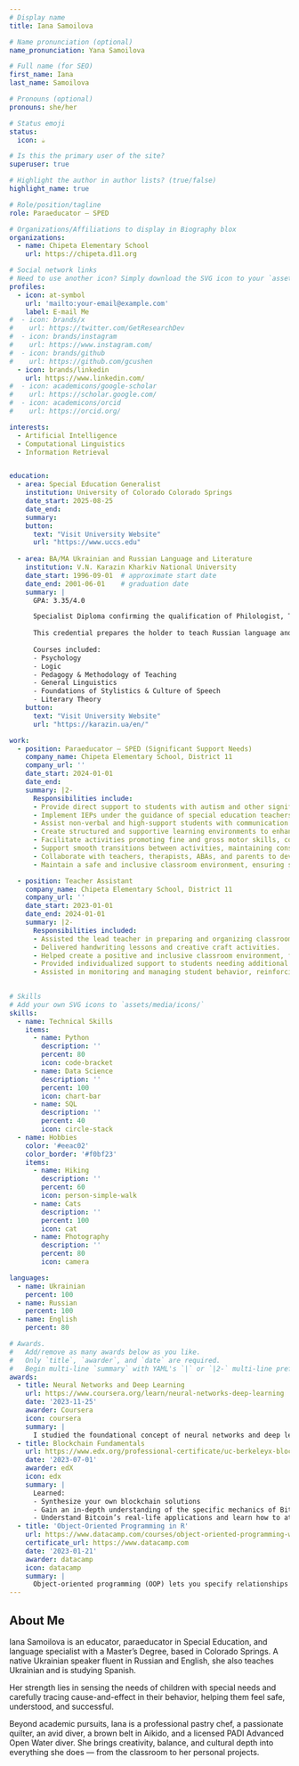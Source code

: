 ```yaml
---
# Display name
title: Iana Samoilova

# Name pronunciation (optional)
name_pronunciation: Yana Samoilova

# Full name (for SEO)
first_name: Iana
last_name: Samoilova

# Pronouns (optional)
pronouns: she/her

# Status emoji
status:
  icon: ☕️

# Is this the primary user of the site?
superuser: true

# Highlight the author in author lists? (true/false)
highlight_name: true

# Role/position/tagline
role: Paraeducator – SPED

# Organizations/Affiliations to display in Biography blox
organizations:
  - name: Chipeta Elementary School
    url: https://chipeta.d11.org

# Social network links
# Need to use another icon? Simply download the SVG icon to your `assets/media/icons/` folder.
profiles:
  - icon: at-symbol
    url: 'mailto:your-email@example.com'
    label: E-mail Me
#  - icon: brands/x
#    url: https://twitter.com/GetResearchDev
#  - icon: brands/instagram
#    url: https://www.instagram.com/
#  - icon: brands/github
#    url: https://github.com/gcushen
  - icon: brands/linkedin
    url: https://www.linkedin.com/
#  - icon: academicons/google-scholar
#    url: https://scholar.google.com/
#  - icon: academicons/orcid
#    url: https://orcid.org/

interests:
  - Artificial Intelligence
  - Computational Linguistics
  - Information Retrieval


education:
  - area: Special Education Generalist
    institution: University of Colorado Colorado Springs
    date_start: 2025-08-25
    date_end:
    summary:
    button:
      text: "Visit University Website"
      url: "https://www.uccs.edu"
      
  - area: BA/MA Ukrainian and Russian Language and Literature
    institution: V.N. Karazin Kharkiv National University
    date_start: 1996-09-01  # approximate start date
    date_end: 2001-06-01    # graduation date
    summary: |
      GPA: 3.35/4.0

      Specialist Diploma confirming the qualification of Philologist, Teacher of Russian Language and Literature.
      
      This credential prepares the holder to teach Russian language and literature in secondary school in the U.S.
      
      Courses included:
      - Psychology
      - Logic
      - Pedagogy & Methodology of Teaching
      - General Linguistics
      - Foundations of Stylistics & Culture of Speech
      - Literary Theory
    button:
      text: "Visit University Website"
      url: "https://karazin.ua/en/"

work:
  - position: Paraeducator – SPED (Significant Support Needs)
    company_name: Chipeta Elementary School, District 11
    company_url: ''
    date_start: 2024-01-01
    date_end:
    summary: |2-
      Responsibilities include:
      - Provide direct support to students with autism and other significant special needs, assisting with academic tasks, social skills, and daily routines.
      - Implement IEPs under the guidance of special education teachers and therapists.
      - Assist non-verbal and high-support students with communication strategies, sensory regulation, and behavioral interventions.
      - Create structured and supportive learning environments to enhance student engagement and success.
      - Facilitate activities promoting fine and gross motor skills, cognitive development, and social interaction.
      - Support smooth transitions between activities, maintaining consistency and adherence to schedules.
      - Collaborate with teachers, therapists, ABAs, and parents to develop and reinforce effective teaching strategies.
      - Maintain a safe and inclusive classroom environment, ensuring students’ emotional and physical well-being.

  - position: Teacher Assistant
    company_name: Chipeta Elementary School, District 11
    company_url: ''
    date_start: 2023-01-01
    date_end: 2024-01-01
    summary: |2-
      Responsibilities included:
      - Assisted the lead teacher in preparing and organizing classroom activities and materials to support lesson plans and instructional goals.
      - Delivered handwriting lessons and creative craft activities.
      - Helped create a positive and inclusive classroom environment, fostering social, emotional, and academic growth through interactive, age-appropriate activities.
      - Provided individualized support to students needing additional help, ensuring attention to unique learning needs and challenges.
      - Assisted in monitoring and managing student behavior, reinforcing classroom rules, and promoting positive behavior in a supportive manner.
      

# Skills
# Add your own SVG icons to `assets/media/icons/`
skills:
  - name: Technical Skills
    items:
      - name: Python
        description: ''
        percent: 80
        icon: code-bracket
      - name: Data Science
        description: ''
        percent: 100
        icon: chart-bar
      - name: SQL
        description: ''
        percent: 40
        icon: circle-stack
  - name: Hobbies
    color: '#eeac02'
    color_border: '#f0bf23'
    items:
      - name: Hiking
        description: ''
        percent: 60
        icon: person-simple-walk
      - name: Cats
        description: ''
        percent: 100
        icon: cat
      - name: Photography
        description: ''
        percent: 80
        icon: camera

languages:
  - name: Ukrainian
    percent: 100
  - name: Russian
    percent: 100 
  - name: English
    percent: 80

# Awards.
#   Add/remove as many awards below as you like.
#   Only `title`, `awarder`, and `date` are required.
#   Begin multi-line `summary` with YAML's `|` or `|2-` multi-line prefix and indent 2 spaces below.
awards:
  - title: Neural Networks and Deep Learning
    url: https://www.coursera.org/learn/neural-networks-deep-learning
    date: '2023-11-25'
    awarder: Coursera
    icon: coursera
    summary: |
      I studied the foundational concept of neural networks and deep learning. By the end, I was familiar with the significant technological trends driving the rise of deep learning; build, train, and apply fully connected deep neural networks; implement efficient (vectorized) neural networks; identify key parameters in a neural network’s architecture; and apply deep learning to your own applications.
  - title: Blockchain Fundamentals
    url: https://www.edx.org/professional-certificate/uc-berkeleyx-blockchain-fundamentals
    date: '2023-07-01'
    awarder: edX
    icon: edx
    summary: |
      Learned:
      - Synthesize your own blockchain solutions
      - Gain an in-depth understanding of the specific mechanics of Bitcoin
      - Understand Bitcoin’s real-life applications and learn how to attack and destroy Bitcoin, Ethereum, smart contracts and Dapps, and alternatives to Bitcoin’s Proof-of-Work consensus algorithm
  - title: 'Object-Oriented Programming in R'
    url: https://www.datacamp.com/courses/object-oriented-programming-with-s3-and-r6-in-r
    certificate_url: https://www.datacamp.com
    date: '2023-01-21'
    awarder: datacamp
    icon: datacamp
    summary: |
      Object-oriented programming (OOP) lets you specify relationships between functions and the objects that they can act on, helping you manage complexity in your code. This is an intermediate level course, providing an introduction to OOP, using the S3 and R6 systems. S3 is a great day-to-day R programming tool that simplifies some of the functions that you write. R6 is especially useful for industry-specific analyses, working with web APIs, and building GUIs.
---
```


## About Me

Iana Samoilova is an educator, paraeducator in Special Education, and language specialist with a Master’s Degree, based in Colorado Springs. A native Ukrainian speaker fluent in Russian and English, she also teaches Ukrainian and is studying Spanish.

Her strength lies in sensing the needs of children with special needs and carefully tracing cause-and-effect in their behavior, helping them feel safe, understood, and successful.

Beyond academic pursuits, Iana is a professional pastry chef, a passionate quilter, an avid diver, a brown belt in Aikido, and a licensed PADI Advanced Open Water diver. 
She brings creativity, balance, and cultural depth into everything she does — from the classroom to her personal projects.

